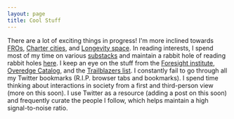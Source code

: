 ```yaml
---
layout: page
title: Cool Stuff
---
```


<div id="coolstuff-section">

<p class="coolstuff-text">
<!--<span class="fa fa-briefcase about-icon"></span> -->
 There are a lot of exciting things in progress! I'm more inclined towards <a target="_blank" href="https://www.convergentresearch.org/our-fros">FROs</a>, <a target="_blank" href="https://chartercitiesinstitute.org/">Charter cities</a>, and <a target="_blank" href="https://foresight.org/ext/ForesightTechTree/">Longevity space</a>. In reading interests, I spend most of my time on various <a target="_blank" href="https://substack.com/">substacks</a> and maintain a rabbit hole of reading rabbit holes <a target="_blank" href="https://t.co/NERTqXiOoS">here</a>. I keep an eye on the stuff from the <a target="_blank" href="https://foresight.org/">Foresight institute</a>, <a target="_blank" href="https://arbesman.net/overedge/">Overedge Catalog</a>, and the <a target="_blank" href="https://trailblazerlist.xyz/">Trailblazers list</a>. I constantly fail to go through all my Twitter bookmarks (R.I.P. browser tabs and bookmarks). I spend time thinking about interactions in society from a first and third-person view (more on this soon). I use Twitter as a resource (adding a post on this soon) and frequently curate the people I follow, which helps maintain a high signal-to-noise ratio.
 </p>

<br>
